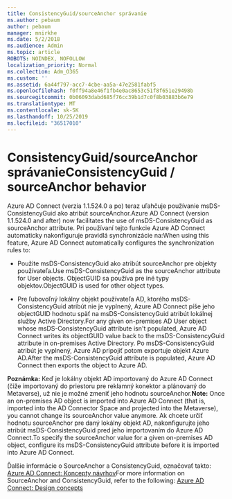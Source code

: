```yaml
---
title: ConsistencyGuid/sourceAnchor správanie
ms.author: pebaum
author: pebaum
manager: mnirkhe
ms.date: 5/2/2018
ms.audience: Admin
ms.topic: article
ROBOTS: NOINDEX, NOFOLLOW
localization_priority: Normal
ms.collection: Adm_O365
ms.custom: ''
ms.assetid: 6a44f797-acc7-4cbe-aa5a-47e2581fabf5
ms.openlocfilehash: f0ff94a8e46f1fb4e0ac8653c51f8f651e29498b
ms.sourcegitcommit: 0b06093dabd685f76cc39b1d7c0f8b03883b6e79
ms.translationtype: MT
ms.contentlocale: sk-SK
ms.lasthandoff: 10/25/2019
ms.locfileid: "36517010"
---
```

# <a name="consistencyguid--sourceanchor-behavior"></a><span data-ttu-id="5b514-102">ConsistencyGuid/sourceAnchor správanie</span><span class="sxs-lookup"><span data-stu-id="5b514-102">ConsistencyGuid / sourceAnchor behavior</span></span>

<span data-ttu-id="5b514-103">Azure AD Connect (verzia 1.1.524.0 a po) teraz uľahčuje používanie msDS-ConsistencyGuid ako atribút sourceAnchor.</span><span class="sxs-lookup"><span data-stu-id="5b514-103">Azure AD Connect (version 1.1.524.0 and after) now facilitates the use of msDS-ConsistencyGuid as sourceAnchor attribute.</span></span> <span data-ttu-id="5b514-104">Pri používaní tejto funkcie Azure AD Connect automaticky nakonfiguruje pravidlá synchronizácie na:</span><span class="sxs-lookup"><span data-stu-id="5b514-104">When using this feature, Azure AD Connect automatically configures the synchronization rules to:</span></span>
  
- <span data-ttu-id="5b514-105">Použite msDS-ConsistencyGuid ako atribút sourceAnchor pre objekty používateľa.</span><span class="sxs-lookup"><span data-stu-id="5b514-105">Use msDS-ConsistencyGuid as the sourceAnchor attribute for User objects.</span></span> <span data-ttu-id="5b514-106">ObjectGUID sa používa pre iné typy objektov.</span><span class="sxs-lookup"><span data-stu-id="5b514-106">ObjectGUID is used for other object types.</span></span>
    
- <span data-ttu-id="5b514-107">Pre ľubovoľný lokálny objekt používateľa AD, ktorého msDS-ConsistencyGuid atribút nie je vyplnený, Azure AD Connect píše jeho objectGUID hodnotu späť na msDS-ConsistencyGuid atribút lokálnej služby Active Directory.</span><span class="sxs-lookup"><span data-stu-id="5b514-107">For any given on-premises AD User object whose msDS-ConsistencyGuid attribute isn't populated, Azure AD Connect writes its objectGUID value back to the msDS-ConsistencyGuid attribute in on-premises Active Directory.</span></span> <span data-ttu-id="5b514-108">Po msDS-ConsistencyGuid atribút je vyplnený, Azure AD pripojiť potom exportuje objekt Azure AD.</span><span class="sxs-lookup"><span data-stu-id="5b514-108">After the msDS-ConsistencyGuid attribute is populated, Azure AD Connect then exports the object to Azure AD.</span></span>
    
 <span data-ttu-id="5b514-109">**Poznámka:** Keď je lokálny objekt AD importovaný do Azure AD Connect (čiže importovaný do priestoru pre reklamný konektor a plánovaný do Metaverse), už nie je možné zmeniť jeho hodnotu sourceAnchor.</span><span class="sxs-lookup"><span data-stu-id="5b514-109">**Note:** Once an on-premises AD object is imported into Azure AD Connect (that is, imported into the AD Connector Space and projected into the Metaverse), you cannot change its sourceAnchor value anymore.</span></span> <span data-ttu-id="5b514-110">Ak chcete určiť hodnotu sourceAnchor pre daný lokálny objekt AD, nakonfigurujte jeho atribút msDS-ConsistencyGuid pred jeho importovaním do Azure AD Connect.</span><span class="sxs-lookup"><span data-stu-id="5b514-110">To specify the sourceAnchor value for a given on-premises AD object, configure its msDS-ConsistencyGuid attribute before it is imported into Azure AD Connect.</span></span> 
  
<span data-ttu-id="5b514-111">Ďalšie informácie o SourceAnchor a ConsistencyGuid, označovať takto: [Azure AD Connect: Koncepty návrhov](https://docs.microsoft.com/azure/active-directory/connect/active-directory-aadconnect-design-concepts)</span><span class="sxs-lookup"><span data-stu-id="5b514-111">For more information on SourceAnchor and ConsistencyGuid, refer to the following: [Azure AD Connect: Design concepts](https://docs.microsoft.com/azure/active-directory/connect/active-directory-aadconnect-design-concepts)</span></span>
  

